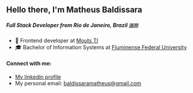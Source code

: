 ## Hello there, I'm Matheus Baldissara
##### Full Stack Developer from Rio de Janeiro, Brazil 🇧🇷
- 💼 Frontend developer at [Mouts TI](https://mouts.info/)
- 🎓 Bachelor of Information Systems at [Fluminense Federal University](https://www.uff.br/) 

#### Connect with me:
- [My linkedin profile](https://linkedin.com/in/baldissaramatheus)
- My personal email: baldissaramatheus@gmail.com
